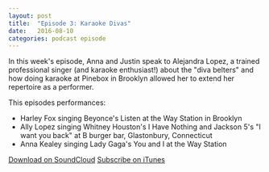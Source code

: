 ```yaml
---
layout: post
title:  "Episode 3: Karaoke Divas"
date:   2016-08-10
categories: podcast episode
---
```


In this week's episode, Anna and Justin speak to Alejandra Lopez, a trained professional singer (and karaoke enthusiast!) about the "diva belters" and how doing karaoke at Pinebox in Brooklyn allowed her to extend her repertoire as a performer.

This episodes performances: 

- Harley Fox singing Beyonce's Listen at the Way Station in Brooklyn 
- Ally Lopez singing Whitney Houston's I Have Nothing and Jackson 5's "I want you back" at B burger bar, Glastonbury, Connecticut
- Anna Kealey singing Lady Gaga's You and I at the Way Station

[Download on SoundCloud](https://soundcloud.com/karaoke-theory/s1e3-karaoke-divas)
[Subscribe on iTunes](https://itunes.apple.com/ie/podcast/karaoke-theory/id1137159144?mt=2)
